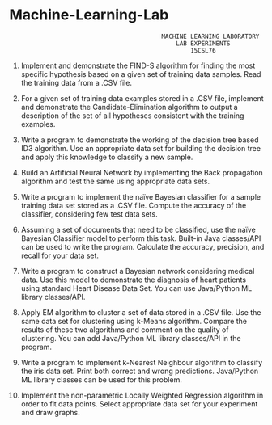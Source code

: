 # Machine-Learning-Lab
                                              MACHINE LEARNING LABORATORY
                                                  LAB EXPERIMENTS
                                                      15CSL76
                                                      
1. Implement and demonstrate the FIND-S algorithm for finding the most specific hypothesis based on a given set of training data samples. Read the training data from a .CSV file.                                                      

2. For a given set of training data examples stored in a .CSV file, implement and demonstrate the Candidate-Elimination algorithm to output a description of the set of all hypotheses consistent with the training examples. 

3. Write a program to demonstrate the working of the decision tree based ID3 algorithm. Use an appropriate data set for building the decision tree and apply this knowledge to classify a new sample. 

4. Build an Artificial Neural Network by implementing the Back propagation algorithm and test the same using appropriate data sets. 

5. Write a program to implement the naïve Bayesian classifier for a sample training data set stored as a .CSV file. Compute the accuracy of the classifier, considering few test data sets. 

6. Assuming a set of documents that need to be classified, use the naïve Bayesian Classifier model to perform this task. Built-in Java classes/API can be used to write the program. Calculate the accuracy, precision, and recall for your data set. 

7. Write a program to construct a Bayesian network considering medical data. Use this model to demonstrate the diagnosis of heart patients using standard Heart Disease Data Set. You can use Java/Python ML library classes/API. 

8. Apply EM algorithm to cluster a set of data stored in a .CSV file. Use the same data set for clustering using k-Means algorithm. Compare the results of these two algorithms and comment on the quality of clustering. You can add Java/Python ML library classes/API in the program. 

9. Write a program to implement k-Nearest Neighbour algorithm to classify the iris data set. Print both correct and wrong predictions. Java/Python ML library classes can be used for this problem. 

10. Implement the non-parametric Locally Weighted Regression algorithm in order to fit data points. Select appropriate data set for your experiment and draw graphs. 
